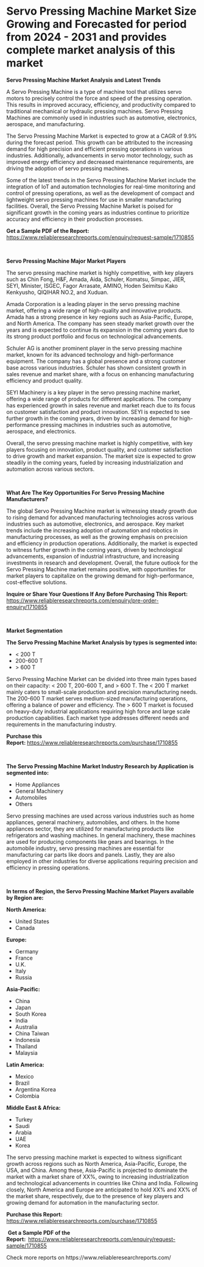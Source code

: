<p><h1>Servo Pressing Machine Market Size Growing and Forecasted for period from 2024 - 2031 and provides complete market analysis of this market</h1></p><p><strong>Servo Pressing Machine Market Analysis and Latest Trends</strong></p>
<p><p>A Servo Pressing Machine is a type of machine tool that utilizes servo motors to precisely control the force and speed of the pressing operation. This results in improved accuracy, efficiency, and productivity compared to traditional mechanical or hydraulic pressing machines. Servo Pressing Machines are commonly used in industries such as automotive, electronics, aerospace, and manufacturing.</p><p>The Servo Pressing Machine Market is expected to grow at a CAGR of 9.9% during the forecast period. This growth can be attributed to the increasing demand for high precision and efficient pressing operations in various industries. Additionally, advancements in servo motor technology, such as improved energy efficiency and decreased maintenance requirements, are driving the adoption of servo pressing machines.</p><p>Some of the latest trends in the Servo Pressing Machine Market include the integration of IoT and automation technologies for real-time monitoring and control of pressing operations, as well as the development of compact and lightweight servo pressing machines for use in smaller manufacturing facilities. Overall, the Servo Pressing Machine Market is poised for significant growth in the coming years as industries continue to prioritize accuracy and efficiency in their production processes.</p></p>
<p><strong>Get a Sample PDF of the Report:&nbsp;</strong> <a href="https://www.reliableresearchreports.com/enquiry/request-sample/1710855">https://www.reliableresearchreports.com/enquiry/request-sample/1710855</a></p>
<p>&nbsp;</p>
<p><strong>Servo Pressing Machine Major Market Players</strong></p>
<p><p>The servo pressing machine market is highly competitive, with key players such as Chin Fong, H&F, Amada, Aida, Schuler, Komatsu, Simpac, JIER, SEYI, Minister, ISGEC, Fagor Arrasate, AMINO, Hoden Seimitsu Kako Kenkyusho, QIQIHAR NO.2, and Xuduan.</p><p>Amada Corporation is a leading player in the servo pressing machine market, offering a wide range of high-quality and innovative products. Amada has a strong presence in key regions such as Asia-Pacific, Europe, and North America. The company has seen steady market growth over the years and is expected to continue its expansion in the coming years due to its strong product portfolio and focus on technological advancements.</p><p>Schuler AG is another prominent player in the servo pressing machine market, known for its advanced technology and high-performance equipment. The company has a global presence and a strong customer base across various industries. Schuler has shown consistent growth in sales revenue and market share, with a focus on enhancing manufacturing efficiency and product quality.</p><p>SEYI Machinery is a key player in the servo pressing machine market, offering a wide range of products for different applications. The company has experienced growth in sales revenue and market reach due to its focus on customer satisfaction and product innovation. SEYI is expected to see further growth in the coming years, driven by increasing demand for high-performance pressing machines in industries such as automotive, aerospace, and electronics.</p><p>Overall, the servo pressing machine market is highly competitive, with key players focusing on innovation, product quality, and customer satisfaction to drive growth and market expansion. The market size is expected to grow steadily in the coming years, fueled by increasing industrialization and automation across various sectors.</p></p>
<p>&nbsp;</p>
<p><strong>What Are The Key Opportunities For Servo Pressing Machine Manufacturers?</strong></p>
<p><p>The global Servo Pressing Machine market is witnessing steady growth due to rising demand for advanced manufacturing technologies across various industries such as automotive, electronics, and aerospace. Key market trends include the increasing adoption of automation and robotics in manufacturing processes, as well as the growing emphasis on precision and efficiency in production operations. Additionally, the market is expected to witness further growth in the coming years, driven by technological advancements, expansion of industrial infrastructure, and increasing investments in research and development. Overall, the future outlook for the Servo Pressing Machine market remains positive, with opportunities for market players to capitalize on the growing demand for high-performance, cost-effective solutions.</p></p>
<p><strong>Inquire or Share Your Questions If Any Before Purchasing This Report:</strong> <a href="https://www.reliableresearchreports.com/enquiry/pre-order-enquiry/1710855">https://www.reliableresearchreports.com/enquiry/pre-order-enquiry/1710855</a></p>
<p>&nbsp;</p>
<p><strong>Market Segmentation</strong></p>
<p><strong>The Servo Pressing Machine Market Analysis by types is segmented into:</strong></p>
<p><ul><li>< 200 T</li><li>200-600 T</li><li>> 600 T</li></ul></p>
<p><p>Servo Pressing Machine Market can be divided into three main types based on their capacity: < 200 T, 200-600 T, and > 600 T. The < 200 T market mainly caters to small-scale production and precision manufacturing needs. The 200-600 T market serves medium-sized manufacturing operations, offering a balance of power and efficiency. The > 600 T market is focused on heavy-duty industrial applications requiring high force and large scale production capabilities. Each market type addresses different needs and requirements in the manufacturing industry.</p></p>
<p><strong>Purchase this Report:&nbsp;</strong><a href="https://www.reliableresearchreports.com/purchase/1710855">https://www.reliableresearchreports.com/purchase/1710855</a></p>
<p>&nbsp;</p>
<p><strong>The Servo Pressing Machine Market Industry Research by Application is segmented into:</strong></p>
<p><ul><li>Home Appliances</li><li>General Machinery</li><li>Automobiles</li><li>Others</li></ul></p>
<p><p>Servo pressing machines are used across various industries such as home appliances, general machinery, automobiles, and others. In the home appliances sector, they are utilized for manufacturing products like refrigerators and washing machines. In general machinery, these machines are used for producing components like gears and bearings. In the automobile industry, servo pressing machines are essential for manufacturing car parts like doors and panels. Lastly, they are also employed in other industries for diverse applications requiring precision and efficiency in pressing operations.</p></p>
<p>&nbsp;</p>
<p><strong>In terms of Region, the Servo Pressing Machine Market Players available by Region are:</strong></p>
<p>
    <p> <strong> North America: </strong>
        <ul>
            <li>United States</li>
            <li>Canada</li>
        </ul>
        </p> 
    <p> <strong> Europe: </strong>
        <ul>
            <li>Germany</li>
            <li>France</li>
            <li>U.K.</li>
            <li>Italy</li>
            <li>Russia</li>
        </ul>
        </p> 
    <p> <strong> Asia-Pacific: </strong>
        <ul>
            <li>China</li>
            <li>Japan</li>
            <li>South Korea</li>
            <li>India</li>
            <li>Australia</li>
            <li>China Taiwan</li>
            <li>Indonesia</li>
            <li>Thailand</li>
            <li>Malaysia</li>
        </ul>
        </p> 
    <p> <strong> Latin America: </strong>
        <ul>
            <li>Mexico</li>
            <li>Brazil</li>
            <li>Argentina Korea</li>
            <li>Colombia</li>
        </ul>
        </p> 
    <p> <strong> Middle East & Africa: </strong>
        <ul>
            <li>Turkey</li>
            <li>Saudi</li>
            <li>Arabia</li>
            <li>UAE</li>
            <li>Korea</li>
        </ul>
    </p>
    </p>
<p><p>The servo pressing machine market is expected to witness significant growth across regions such as North America, Asia-Pacific, Europe, the USA, and China. Among these, Asia-Pacific is projected to dominate the market with a market share of XX%, owing to increasing industrialization and technological advancements in countries like China and India. Following closely, North America and Europe are anticipated to hold XX% and XX% of the market share, respectively, due to the presence of key players and growing demand for automation in the manufacturing sector.</p></p>
<p><strong>Purchase this Report: </strong><a href="https://www.reliableresearchreports.com/purchase/1710855">https://www.reliableresearchreports.com/purchase/1710855</a></p>
<p>&nbsp;<strong>Get a Sample PDF of the Report:&nbsp;&nbsp;</strong><a href="https://www.reliableresearchreports.com/enquiry/request-sample/1710855">https://www.reliableresearchreports.com/enquiry/request-sample/1710855</a></p>
<p><strong></strong></p>
<p>Check more reports on https://www.reliableresearchreports.com/</p>